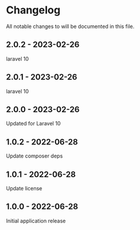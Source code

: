 # Changelog

All notable changes to will be documented in this file.

## 2.0.2 - 2023-02-26

laravel 10

## 2.0.1 - 2023-02-26

laravel 10

## 2.0.0 - 2023-02-26

Updated for Laravel 10

## 1.0.2 - 2022-06-28

Update composer deps

## 1.0.1 - 2022-06-28

Update license

## 1.0.0 - 2022-06-28

Initial application release
